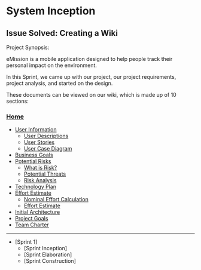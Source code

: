 # System Inception
## Issue Solved: Creating a Wiki

Project Synopsis: 

eMission is a mobile application designed to help people track their personal impact on the environment.

In this Sprint, we came up with our project, our project requirements, project analysis, and started on the design.

These documents can be viewed on our wiki, which is made up of 10 sections:
### [Home](https://github.com/Developer-DUCS/eMission/wiki)
- [User Information](https://github.com/Developer-DUCS/eMission/wiki/User-Information)
    - [User Descriptions](https://github.com/Developer-DUCS/eMission/wiki/User-Information#user-descriptions)
    - [User Stories](https://github.com/Developer-DUCS/eMission/wiki/User-Information#user-stories)
    - [User Case Diagram](https://github.com/Developer-DUCS/eMission/wiki/User-Information#user-case-diagram)
- [Business Goals](https://github.com/Developer-DUCS/eMission/wiki/Business-Goals)
- [Potential Risks](https://github.com/Developer-DUCS/eMission/wiki/Potential-Risks)
    - [What is Risk?](https://github.com/Developer-DUCS/eMission/wiki/Potential-Risks#what-is-risk)
    - [Potential Threats](https://github.com/Developer-DUCS/eMission/wiki/Potential-Risks#potential-threats)
    - [Risk Analysis](https://github.com/Developer-DUCS/eMission/wiki/Potential-Risks#risk-analysis)
- [Technology Plan](https://github.com/Developer-DUCS/eMission/wiki/Technology-Plan)
- [Effort Estimate](https://github.com/Developer-DUCS/eMission/wiki/Effort-Estimate)
    - [Nominal Effort Calculation](https://github.com/Developer-DUCS/eMission/wiki/Effort-Estimate#nominal-effort-calculation)
    - [Effort Estimate](https://github.com/Developer-DUCS/eMission/wiki/Effort-Estimate#effort-estimate)
- [Initial Architecture](https://github.com/Developer-DUCS/eMission/wiki/Initial-Architecture)
- [Project Goals](https://github.com/Developer-DUCS/eMission/wiki/Project-Goals)
- [Team Charter](https://github.com/Developer-DUCS/eMission/wiki/Team-Charter)

---
- [Sprint 1]
    - [Sprint Inception]
    - [Sprint Elaboration]
    - [Sprint Construction]

